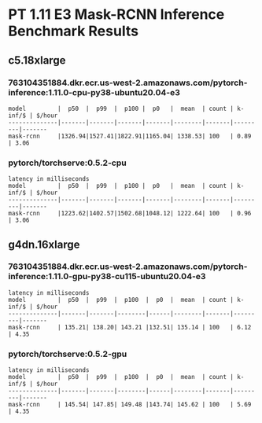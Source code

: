 # PT 1.11 E3 Mask-RCNN Inference Benchmark Results

## c5.18xlarge

### 763104351884.dkr.ecr.us-west-2.amazonaws.com/pytorch-inference:1.11.0-cpu-py38-ubuntu20.04-e3
```
model         |  p50  |  p99  |  p100 |  p0   |  mean  | count | k-inf/$ | $/hour
--------------|-------|-------|-------|-------|--------|-------|---------|-------
mask-rcnn     |1326.94|1527.41|1822.91|1165.04| 1338.53| 100   | 0.89    | 3.06 
```

### pytorch/torchserve:0.5.2-cpu
```
latency in milliseconds
model         |  p50  |  p99  |  p100 |  p0   |  mean  | count | k-inf/$ | $/hour
--------------|-------|-------|-------|-------|--------|-------|---------|-------
mask-rcnn     |1223.62|1402.57|1502.68|1048.12| 1222.64| 100   | 0.96    | 3.06 
```

## g4dn.16xlarge 

### 763104351884.dkr.ecr.us-west-2.amazonaws.com/pytorch-inference:1.11.0-gpu-py38-cu115-ubuntu20.04-e3
```
latency in milliseconds
model         |  p50  |  p99  |  p100  |  p0  |  mean  | count | k-inf/$ | $/hour
--------------|-------|-------|--------|------|--------|-------|---------|-------
mask-rcnn     | 135.21| 138.20| 143.21 |132.51| 135.14 | 100   | 6.12    | 4.35 
```

### pytorch/torchserve:0.5.2-gpu
```
latency in milliseconds
model         |  p50  |  p99  |  p100  |  p0  |  mean  | count | k-inf/$ | $/hour
--------------|-------|-------|--------|------|--------|-------|---------|-------
mask-rcnn     | 145.54| 147.85| 149.48 |143.74| 145.62 | 100   | 5.69    | 4.35 
```